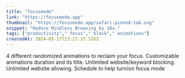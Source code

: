 ```yaml
---
title: "focusmode"
link: "https://focusmode.app"
thumbnail: "https://focusmode.app/safari-pinned-tab.svg"
snippet: "Reduce Mindless Browsing by 10x."
tags: ["productivity"," focus"," block"," animations"]
createdAt: 2024-05-17T23:27:37.526Z
---
```

4 different randomized animations to reclaim your focus.
Customizable animations duration and its title.
Unlimited website/keyword blocking.
Unlimited website allowing.
Schedule to help turn/on focus mode



